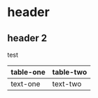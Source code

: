 # header

## header 2

test

|table-one|table-two|
|---------------|-------------|
|text-one|text-two|
